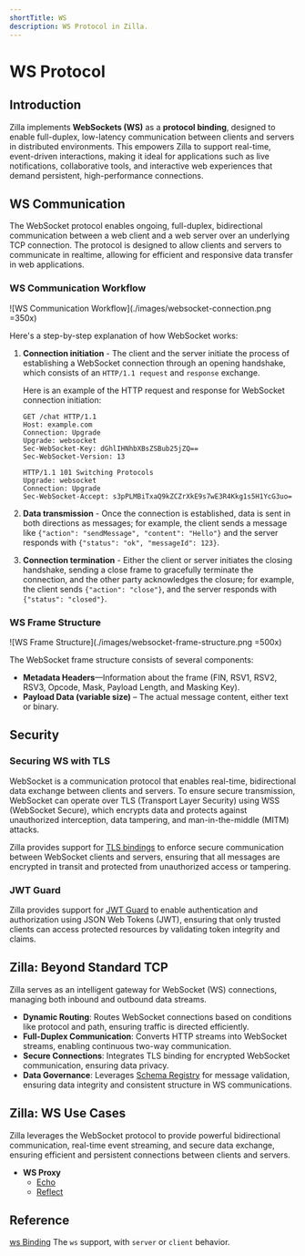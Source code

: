 ```yaml
---
shortTitle: WS
description: WS Protocol in Zilla.
---
```


# WS Protocol

## Introduction

Zilla implements **WebSockets (WS)** as a **protocol binding**, designed to enable full-duplex, low-latency communication between clients and servers in distributed environments. This empowers Zilla to support real-time, event-driven interactions, making it ideal for applications such as live notifications, collaborative tools, and interactive web experiences that demand persistent, high-performance connections.

## WS Communication

The WebSocket protocol enables ongoing, full-duplex, bidirectional communication between a web client and a web server over an underlying TCP connection. The protocol is designed to allow clients and servers to communicate in realtime, allowing for efficient and responsive data transfer in web applications.

### WS Communication Workflow

![WS Communication Workflow](./images/websocket-connection.png =350x)

Here's a step-by-step explanation of how WebSocket works:

1. **Connection initiation** - The client and the server initiate the process of establishing a WebSocket connection through an opening handshake, which consists of an `HTTP/1.1 request` and `response` exchange.

    Here is an example of the HTTP request and response for WebSocket connection initiation:

    ```make Client Request
    GET /chat HTTP/1.1
    Host: example.com
    Connection: Upgrade
    Upgrade: websocket
    Sec-WebSocket-Key: dGhlIHNhbXBsZSBub25jZQ==
    Sec-WebSocket-Version: 13
    ```

    ```make Server Response
    HTTP/1.1 101 Switching Protocols
    Upgrade: websocket
    Connection: Upgrade
    Sec-WebSocket-Accept: s3pPLMBiTxaQ9kZCZrXkE9s7wE3R4Kkg1s5H1YcG3uo=
    ```

2. **Data transmission** - Once the connection is established, data is sent in both directions as messages; for example, the client sends a message like `{"action": "sendMessage", "content": "Hello"}` and the server responds with `{"status": "ok", "messageId": 123}`.

3. **Connection termination** - Either the client or server initiates the closing handshake, sending a close frame to gracefully terminate the connection, and the other party acknowledges the closure; for example, the client sends `{"action": "close"}`, and the server responds with `{"status": "closed"}`.

### WS Frame Structure

![WS Frame Structure](./images/websocket-frame-structure.png =500x)

The WebSocket frame structure consists of several components:

- **Metadata Headers**—Information about the frame (FIN, RSV1, RSV2, RSV3, Opcode, Mask, Payload Length, and Masking Key).
- **Payload Data (variable size)** – The actual message content, either text or binary.

## Security

### Securing WS with TLS

WebSocket is a communication protocol that enables real-time, bidirectional data exchange between clients and servers. To ensure secure transmission, WebSocket can operate over TLS (Transport Layer Security) using WSS (WebSocket Secure), which encrypts data and protects against unauthorized interception, data tampering, and man-in-the-middle (MITM) attacks.

Zilla provides support for [TLS bindings](../../reference/config/bindings/tls/README.md) to enforce secure communication between WebSocket clients and servers, ensuring that all messages are encrypted in transit and protected from unauthorized access or tampering.

### JWT Guard

Zilla provides support for [JWT Guard](../../reference/config/guards/jwt.md) to enable authentication and authorization using JSON Web Tokens (JWT), ensuring that only trusted clients can access protected resources by validating token integrity and claims.

## Zilla: Beyond Standard TCP

Zilla serves as an intelligent gateway for WebSocket (WS) connections, managing both inbound and outbound data streams.

- **Dynamic Routing**: Routes WebSocket connections based on conditions like protocol and path, ensuring traffic is directed efficiently.
- **Full-Duplex Communication**: Converts HTTP streams into WebSocket streams, enabling continuous two-way communication.
- **Secure Connections**: Integrates TLS binding for encrypted WebSocket communication, ensuring data privacy.
- **Data Governance**: Leverages [Schema Registry](../../reference/config/catalogs/apicurio-registry.md) for message validation, ensuring data integrity and consistent structure in WS communications.

## Zilla: WS Use Cases

Zilla leverages the WebSocket protocol to provide powerful bidirectional communication, real-time event streaming, and secure data exchange, ensuring efficient and persistent connections between clients and servers.

- **WS Proxy**
    - [Echo](https://github.com/aklivity/zilla/tree/develop/examples/ws.echo)
    - [Reflect](https://github.com/aklivity/zilla/tree/develop/examples/ws.reflect)

## Reference

[ws Binding](../../reference/config/bindings/ws/README.md) The `ws` support, with `server` or `client` behavior.
